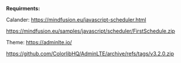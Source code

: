**Requirments:**

Calander:
https://mindfusion.eu/javascript-scheduler.html

https://mindfusion.eu/samples/javascript/scheduler/FirstSchedule.zip

Theme:
https://adminlte.io/

https://github.com/ColorlibHQ/AdminLTE/archive/refs/tags/v3.2.0.zip
